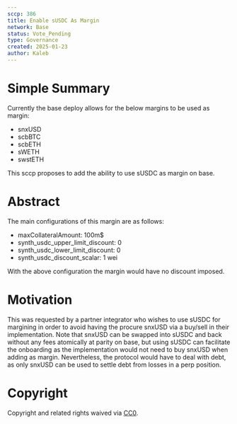 ```yaml
---
sccp: 386
title: Enable sUSDC As Margin
network: Base
status: Vote_Pending
type: Governance
created: 2025-01-23
author: Kaleb
---
```


# Simple Summary

Currently the base deploy allows for the below margins to be used as margin:
- snxUSD
- scbBTC
- scbETH
- sWETH
- swstETH

This sccp proposes to add the ability to use sUSDC as margin on base.

# Abstract

The main configurations of this margin are as follows:
- maxCollateralAmount: 100m$
- synth_usdc_upper_limit_discount: 0
- synth_usdc_lower_limit_discount: 0
- synth_usdc_discount_scalar: 1 wei

With the above configuration the margin would have no discount imposed.

# Motivation

This was requested by a partner integrator who wishes to use sUSDC for margining in order to avoid having the procure snxUSD via a buy/sell in their implementation. Note that snxUSD can be swapped into sUSDC and back without any fees atomically at parity on base, but using sUSDC can facilitate the onboarding as the implementation would not need to buy snxUSD when adding as margin. Nevertheless, the protocol would have to deal with debt, as only snxUSD can be used to settle debt from losses in a perp position.

# Copyright
Copyright and related rights waived via [CC0](https://creativecommons.org/publicdomain/zero/1.0/).
